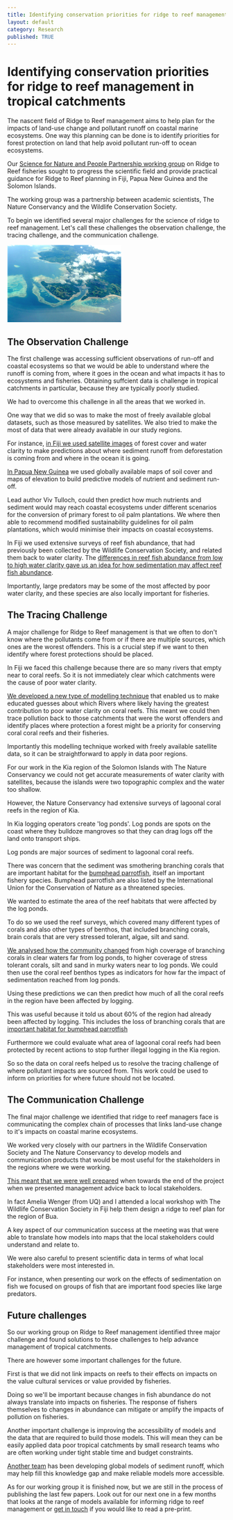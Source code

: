 ```yaml
---
title: Identifying conservation priorities for ridge to reef management in tropical catchments
layout: default
category: Research
published: TRUE
---
```


# Identifying conservation priorities for ridge to reef management in tropical catchments

The nascent field of Ridge to Reef management aims to help plan for the impacts of land-use change and pollutant runoff on coastal marine ecosystems. One way this planning can be done is to identify priorities for forest protection on land that help avoid pollutant run-off to ocean ecosystems.

Our [Science for Nature and People Partnership working group](https://www.nceas.ucsb.edu/featured/possingham) on Ridge to Reef fisheries sought to progress the scientific field and provide practical guidance for Ridge to Reef planning in Fiji, Papua New Guinea and the Solomon Islands.

The working group was a partnership between academic scientists, The Nature Conservancy and the Wildlife Conservation Society.

To begin we identified several major challenges for the science of ridge to reef management. Let's call these challenges the observation challenge, the tracing challenge, and the communication challenge.

![](/images/reef-from-air.png)


## The Observation Challenge

The first challenge was accessing sufficient observations of run-off and coastal ecosystems so that we would be able to understand where the runoff is coming from, where it goes in the ocean and what impacts it has to ecosystems and fisheries. Obtaining suffcient data is challenge in tropical catchments in particular, because they are typically poorly studied.

We had to overcome this challenge in all the areas that we worked in.

One way that we did so was to make the most of freely available global datasets, such as those measured by satellites. We also tried to make the most of data that were already available in our study regions.

For instance, [in Fiji we used satellite images](https://www.nature.com/articles/s41598-017-05031-7) of forest cover and water clarity to make predictions about where sediment runoff from deforestation is coming from and where in the ocean it is going.

[In Papua New Guinea](https://www.sciencedirect.com/science/article/pii/S0006320716303160) we used globally available maps of soil cover and maps of elevation to build predictive models of nutrient and sediment run-off.

Lead author Viv Tulloch, could then predict how much nutrients and sediment would may reach coastal ecosystems under different scenarios for the conversion of primary forest to oil palm plantations. We where then able to recommend modified sustainability guidelines for oil palm plantations, which would minimise their impacts on coastal ecosystems.

In Fiji we used extensive surveys of reef fish abundance, that had previously been collected by the Wildlife Conservation Society, and related them back to water clarity. The [differences in reef fish abundance from low to high water clarity gave us an idea for how sedimentation may affect reef fish abundance](http://www.int-res.com/abstracts/meps/v576/p55-68).

Importantly, large predators may be some of the most affected by poor water clarity, and these species are also locally important for fisheries.

## The Tracing Challenge

A major challenge for Ridge to Reef management is that we often to don't know where the pollutants come from or if there are multiple sources, which ones are the worest offenders. This is a crucial step if we want to then identify where forest protections should be placed.

In Fiji we faced this challenge because there are so many rivers that empty near to coral reefs. So it is not immediately clear which catchments were the cause of poor water clarity.

[We developed a new type of modelling technique](https://www.nature.com/articles/s41598-017-05031-7) that enabled us to make educated guesses about which Rivers where likely having the greatest contribution to poor water clarity on coral reefs. This meant we could then trace pollution back to those catchments that were the worst offenders and identify places where protection a forest might be a priority for conserving coral coral reefs and their fisheries.

Importantly this modelling technique worked with freely available satellite data, so it can be straightforward to apply in data poor regions.

For our work in the Kia region of the Solomon Islands with The Nature Conservancy we could not get accurate measurements of water clarity with satellites, because the islands were two topographic complex and the water too shallow.

However, the Nature Conservancy had extensive surveys of lagoonal coral reefs in the region of Kia.

In Kia logging operators create 'log ponds'. Log ponds are spots on the coast where they bulldoze mangroves so that they can drag logs off the land onto transport ships.

Log ponds are major sources of sediment to lagoonal coral reefs.

There was concern that the sediment was smothering branching corals that are important habitat for the [bumphead parrotfish](https://www.sciencedirect.com/science/article/pii/S0006320716310461), itself an important fishery species. Bumphead parrotfish are also listed by the International Union for the Conservation of Nature as a threatened species.

We wanted to estimate the area of the reef habitats that were affected by the log ponds.

To do so we used the reef surveys, which covered many different types of corals and also other types of benthos, that included branching corals,  brain corals that are very stressed tolerant, algae, silt and sand.

[We analysed how the community changed](https://onlinelibrary.wiley.com/doi/full/10.1111/cobi.13079) from high coverage of branching corals in clear waters far from log ponds, to higher coverage of stress tolerant corals, silt and sand in murky waters near to log ponds. We could then use the coral reef benthos types as indicators for how far the impact of sedimentation reached from log ponds.

Using these predictions we can then predict how much of all the coral reefs in the region have been affected by logging.

This was useful because it told us about 60% of the region had already been affected by logging. This includes the loss of branching corals that are [important habitat for bumphead parrotfish](https://www.sciencedirect.com/science/article/pii/S0006320716310461)

Furthermore we could evaluate what area of lagoonal coral reefs had been protected by recent actions to stop further illegal logging in the Kia region.

So so the data on coral reefs helped us to resolve the tracing challenge of where pollutant impacts are sourced from. This work could be used to inform on priorities for where future should not be located.

## The Communication Challenge

The final major challenge we identified that ridge to reef managers face is communicating the complex chain of processes that links land-use change to it's impacts on coastal marine ecosystems.

We worked very closely with our partners in the Wildlife Conservation Society and The Nature Conservancy to develop models and communication products that would be most useful for the stakeholders in the regions where we were working.

[This meant that we were well prepared](http://www.seascapemodels.org/research/2016/12/03/r2r-workshop.html) when towards the end of the project when we presented management advice back to local stakeholders.

In fact Amelia Wenger (from UQ) and I attended a local workshop with The Wildlife Conservation Society in Fiji help them design a ridge to reef plan for the region of Bua.

A key aspect of our communication success at the meeting was that were able to translate how models into maps that the local stakeholders could understand and relate to.

We were also careful to present scientific data in terms of what local stakeholders were most interested in.

For instance, when presenting our work on the effects of sedimentation on fish we focused on groups of fish that are important food species like large predators.

## Future challenges

So our working group on Ridge to Reef management identified three major challenge and found solutions to those challenges to help advance management of tropical catchments.

There are however some important challenges for the future.

First is that we did not link impacts on reefs to their effects on  impacts on the value cultural services or value provided by fisheries.

Doing so we'll be important because changes in fish abundance do not always translate into impacts on fisheries. The response of fishers themselves to changes in abundance can mitigate or amplify the impacts of pollution on fisheries.

Another important challenge is improving the accessibility of models and the data that are required to build those models. This will mean they can be easily applied data poor tropical catchments by small research teams who are often working under tight stable time and budget constraints.

[Another team](https://www.sciencedirect.com/science/article/pii/S0048969716327917) has been developing global models of sediment runoff, which may help fill this knowledge gap and make reliable models more accessible.

As for our working group it is finished now, but we are still in the process of publishing the last few papers. Look out for our next one in a few months that looks at the range of models available for informing ridge to reef management or [get in touch](mailto:chris.brown@griffith.edu.au) if you would like to read a pre-print.
